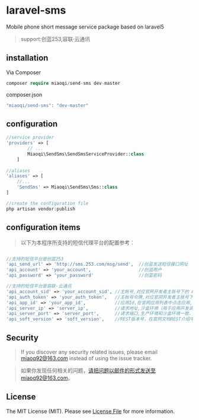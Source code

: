 # laravel-sms


Mobile phone short message service package based on laravel5


  > support:创蓝253,容联·云通讯


## installation

Via Composer

``` php
composer require miaoqi/send-sms dev-master
```

composer.json


``` php
"miaoqi/send-sms": "dev-master"
```

## configuration

``` php
//service provider
'providers' => [
        // ...
        Miaoqi\SendSms\SendSmsServiceProvider::class
    ]
    
//aliases
'aliases' => [
    //...
    'SendSms' => Miaoqi\SendSms\Sms::class    
]

//create the configuration file
php artisan vendor:publish
```


## configuration items

   > 以下为本程序所支持的短信代理平台的配置参考：


``` php

//支持的短信平台是创蓝253
'api_send_url' => 'http://sms.253.com/msg/send',  //创蓝发送短信接口网址
'api_account' => 'your_account',                  //创蓝用户
'api_password' => 'your_password'                 //创蓝密码

//支持的短信平台是容联·云通讯
'api_account_sid' => 'your_account_sid', //主帐号,对应官网开发者主账号下的 ACCOUNT SID.
'api_auth_token' => 'your_auth_token',   //主帐号令牌,对应官网开发者主账号下的 AUTH TOKEN.
'api_app_id' => 'your_app_id',           //应用Id,在官网应用列表中点击应用,对应应用详情中的APP ID,在开发调试的时候,可以使用官网自动为您分配的测试Demo的APP ID.
'api_server_ip' => 'server_ip',          //请求地址,沙盒环境（用于应用开发调试）：sandboxapp.cloopen.com,生产环境(用户应用上线使用):app.cloopen.com.
'api_server_port' => 'server_port',      //请求端口,生产环境和沙盒环境一致.
'api_soft_version' => 'soft_version',    //REST版本号，在官网文档REST介绍中获得.
```

## Security

> If you discover any security related issues, please email miaoq92@163.com instead of using the issue tracker.

> 如果你发现任何相关的问题，请把问题以邮件的形式发送至miaoq92@163.com。


## License

The MIT License (MIT). Please see [License File](LICENSE.md) for more information.
